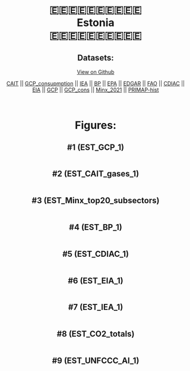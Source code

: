 
<center>
<h1 align="center">
🇪🇪🇪🇪🇪🇪🇪🇪🇪🇪
<br>
Estonia
<br>
🇪🇪🇪🇪🇪🇪🇪🇪🇪🇪
</h1>
<h2>Datasets:</h2>
<p><a href="https://github.com/dquintani/Greenhouse-Data/tree/master/country_data/EST_Estonia/data">View on Github</a>
<br></p><p><a href="data/EST_CAIT.csv">CAIT</a> || <a href="data/EST_GCP_consupmption.csv">GCP_consupmption</a> || <a href="data/EST_IEA.csv">IEA</a> || <a href="data/EST_BP.csv">BP</a> || <a href="data/EST_EPA.csv">EPA</a> || <a href="data/EST_EDGAR.csv">EDGAR</a> || <a href="data/EST_FAO.csv">FAO</a> || <a href="data/EST_CDIAC.csv">CDIAC</a> || <a href="data/EST_EIA.csv">EIA</a> || <a href="data/EST_GCP.csv">GCP</a> || <a href="data/EST_GCP_cons.csv">GCP_cons</a> || <a href="data/EST_Minx_2021.csv">Minx_2021</a> || <a href="data/EST_PRIMAP-hist.csv">PRIMAP-hist</a></p><p><br></p>
<h1>Figures:</h1><h2>#1 (EST_GCP_1)</h2>
<p><img alt="" src="figures/EST_GCP_1.png" /></p><h2>#2 (EST_CAIT_gases_1)</h2>
<p><img alt="" src="figures/EST_CAIT_gases_1.png" /></p><h2>#3 (EST_Minx_top20_subsectors)</h2>
<p><img alt="" src="figures/EST_Minx_top20_subsectors.png" /></p><h2>#4 (EST_BP_1)</h2>
<p><img alt="" src="figures/EST_BP_1.png" /></p><h2>#5 (EST_CDIAC_1)</h2>
<p><img alt="" src="figures/EST_CDIAC_1.png" /></p><h2>#6 (EST_EIA_1)</h2>
<p><img alt="" src="figures/EST_EIA_1.png" /></p><h2>#7 (EST_IEA_1)</h2>
<p><img alt="" src="figures/EST_IEA_1.png" /></p><h2>#8 (EST_CO2_totals)</h2>
<p><img alt="" src="figures/EST_CO2_totals.png" /></p><h2>#9 (EST_UNFCCC_AI_1)</h2>
<p><img alt="" src="figures/EST_UNFCCC_AI_1.png" /></p>